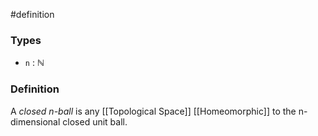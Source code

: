 #definition
### Types
- `n` : $\mathbb{N}$ 
### Definition
A *closed n-ball* is any [[Topological Space]] [[Homeomorphic]] to the n-dimensional closed unit ball.